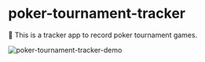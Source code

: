 # poker-tournament-tracker
📔 This is a tracker app to record poker tournament games.

![poker-tournament-tracker-demo](https://user-images.githubusercontent.com/76052863/186466296-9a5484e7-e0f8-4a23-97e9-8dddfad06e05.PNG)
